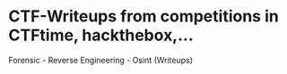 # CTF-Writeups from competitions in CTFtime, hackthebox,...
Forensic - Reverse Engineering - Osint (Writeups)
